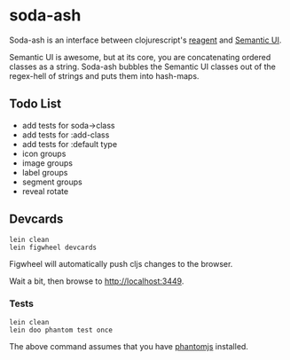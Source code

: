 # soda-ash

Soda-ash is an interface between clojurescript's [reagent](https://github.com/reagent-project/reagent) and [Semantic UI](http://semantic-ui.com/).

Semantic UI is awesome, but at its core, you are concatenating ordered
classes as a string.  Soda-ash bubbles the Semantic UI classes out of
the regex-hell of strings and puts them into hash-maps.

## Todo List

* add tests for soda->class
* add tests for :add-class
* add tests for :default type
* icon groups
* image groups
* label groups
* segment groups
* reveal rotate

## Devcards

```
lein clean
lein figwheel devcards
```

Figwheel will automatically push cljs changes to the browser.

Wait a bit, then browse to [http://localhost:3449](http://localhost:3449).

### Tests

```
lein clean
lein doo phantom test once
```

The above command assumes that you have [phantomjs](https://www.npmjs.com/package/phantomjs) installed.
